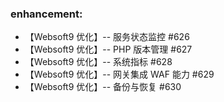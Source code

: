 ### enhancement:

- 【Websoft9 优化】-- 服务状态监控 #626
- 【Websoft9 优化】-- PHP 版本管理 #627
- 【Websoft9 优化】-- 系统指标 #628
- 【Websoft9 优化】-- 网关集成 WAF 能力 #629
- 【Websoft9 优化】-- 备份与恢复 #630



